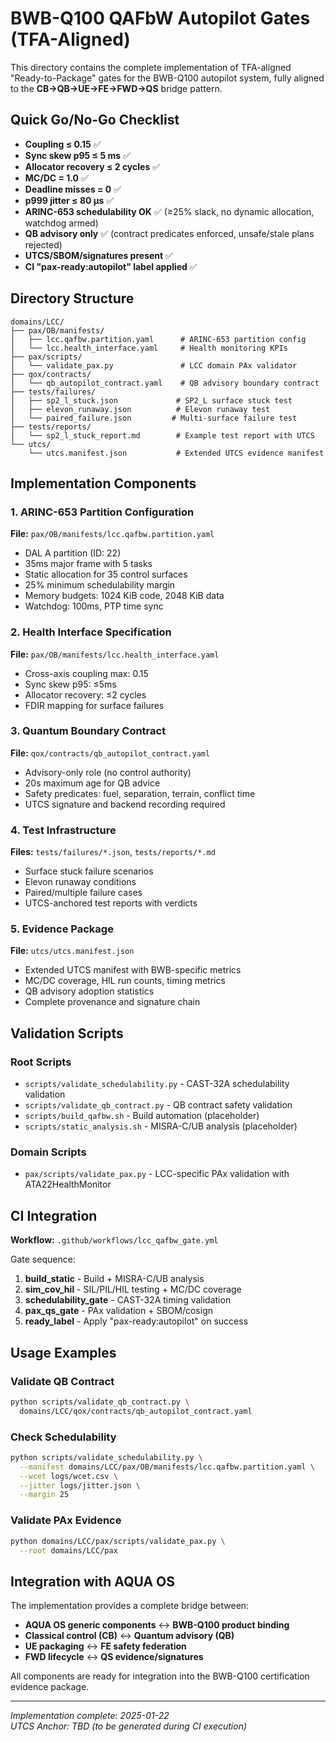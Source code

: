 # BWB-Q100 QAFbW Autopilot Gates (TFA-Aligned)

This directory contains the complete implementation of TFA-aligned "Ready-to-Package" gates for the BWB-Q100 autopilot system, fully aligned to the **CB→QB→UE→FE→FWD→QS** bridge pattern.

## Quick Go/No-Go Checklist

- **Coupling ≤ 0.15** ✅
- **Sync skew p95 ≤ 5 ms** ✅  
- **Allocator recovery ≤ 2 cycles** ✅
- **MC/DC = 1.0** ✅
- **Deadline misses = 0** ✅
- **p999 jitter ≤ 80 μs** ✅
- **ARINC-653 schedulability OK** ✅ (≥25% slack, no dynamic allocation, watchdog armed)
- **QB advisory only** ✅ (contract predicates enforced, unsafe/stale plans rejected)
- **UTCS/SBOM/signatures present** ✅
- **CI "pax-ready:autopilot" label applied** ✅

## Directory Structure

```
domains/LCC/
├── pax/OB/manifests/
│   ├── lcc.qafbw.partition.yaml      # ARINC-653 partition config
│   └── lcc.health_interface.yaml     # Health monitoring KPIs
├── pax/scripts/
│   └── validate_pax.py               # LCC domain PAx validator
├── qox/contracts/
│   └── qb_autopilot_contract.yaml    # QB advisory boundary contract
├── tests/failures/
│   ├── sp2_l_stuck.json             # SP2_L surface stuck test
│   ├── elevon_runaway.json          # Elevon runaway test
│   └── paired_failure.json         # Multi-surface failure test
├── tests/reports/
│   └── sp2_l_stuck_report.md        # Example test report with UTCS
└── utcs/
    └── utcs.manifest.json           # Extended UTCS evidence manifest
```

## Implementation Components

### 1. ARINC-653 Partition Configuration
**File:** `pax/OB/manifests/lcc.qafbw.partition.yaml`
- DAL A partition (ID: 22)
- 35ms major frame with 5 tasks
- Static allocation for 35 control surfaces
- 25% minimum schedulability margin
- Memory budgets: 1024 KiB code, 2048 KiB data
- Watchdog: 100ms, PTP time sync

### 2. Health Interface Specification  
**File:** `pax/OB/manifests/lcc.health_interface.yaml`
- Cross-axis coupling max: 0.15
- Sync skew p95: ≤5ms
- Allocator recovery: ≤2 cycles
- FDIR mapping for surface failures

### 3. Quantum Boundary Contract
**File:** `qox/contracts/qb_autopilot_contract.yaml`
- Advisory-only role (no control authority)
- 20s maximum age for QB advice
- Safety predicates: fuel, separation, terrain, conflict time
- UTCS signature and backend recording required

### 4. Test Infrastructure
**Files:** `tests/failures/*.json`, `tests/reports/*.md`
- Surface stuck failure scenarios
- Elevon runaway conditions  
- Paired/multiple failure cases
- UTCS-anchored test reports with verdicts

### 5. Evidence Package
**File:** `utcs/utcs.manifest.json`
- Extended UTCS manifest with BWB-specific metrics
- MC/DC coverage, HIL run counts, timing metrics
- QB advisory adoption statistics  
- Complete provenance and signature chain

## Validation Scripts

### Root Scripts
- `scripts/validate_schedulability.py` - CAST-32A schedulability validation
- `scripts/validate_qb_contract.py` - QB contract safety validation
- `scripts/build_qafbw.sh` - Build automation (placeholder)
- `scripts/static_analysis.sh` - MISRA-C/UB analysis (placeholder)

### Domain Scripts  
- `pax/scripts/validate_pax.py` - LCC-specific PAx validation with ATA22HealthMonitor

## CI Integration

**Workflow:** `.github/workflows/lcc_qafbw_gate.yml`

Gate sequence:
1. **build_static** - Build + MISRA-C/UB analysis
2. **sim_cov_hil** - SIL/PIL/HIL testing + MC/DC coverage  
3. **schedulability_gate** - CAST-32A timing validation
4. **pax_qs_gate** - PAx validation + SBOM/cosign
5. **ready_label** - Apply "pax-ready:autopilot" on success

## Usage Examples

### Validate QB Contract
```bash
python scripts/validate_qb_contract.py \
  domains/LCC/qox/contracts/qb_autopilot_contract.yaml
```

### Check Schedulability  
```bash
python scripts/validate_schedulability.py \
  --manifest domains/LCC/pax/OB/manifests/lcc.qafbw.partition.yaml \
  --wcet logs/wcet.csv \
  --jitter logs/jitter.json \
  --margin 25
```

### Validate PAx Evidence
```bash
python domains/LCC/pax/scripts/validate_pax.py \
  --root domains/LCC/pax
```

## Integration with AQUA OS

The implementation provides a complete bridge between:
- **AQUA OS generic components** ↔ **BWB-Q100 product binding**
- **Classical control (CB)** ↔ **Quantum advisory (QB)**  
- **UE packaging** ↔ **FE safety federation**
- **FWD lifecycle** ↔ **QS evidence/signatures**

All components are ready for integration into the BWB-Q100 certification evidence package.

---

*Implementation complete: 2025-01-22*  
*UTCS Anchor: TBD (to be generated during CI execution)*
